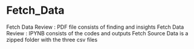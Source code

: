 # Fetch_Data

Fetch Data Review : PDF file consists of finding and insights
Fetch Data Review : IPYNB consists of the codes and outputs
Fetch Source Data is a zipped folder with the three csv files
